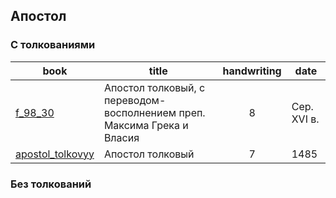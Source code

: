 ## Апостол

### С толкованиями

| book                                 | title                                                                   | handwriting | date        |
|--------------------------------------|-------------------------------------------------------------------------|:-----------:|-------------|
| [f_98_30][f_98_30]                   | Апостол толковый, с переводом-восполнением преп. Максима Грека и Власия |      8      | Сер. XVI в. |
| [apostol_tolkovyy][apostol_tolkovyy] | Апостол толковый                                                        |      7      | 1485        |

### Без толкований

[f_98_30]: ../books/rsl/rsl98/f_98_30.md

[apostol_tolkovyy]: ../books/neb/from_nlr/apostol_tolkovyy.md
